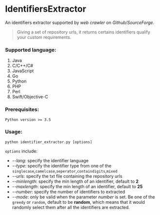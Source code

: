# IdentifiersExtractor

An identifiers extractor supported by *web crawler* on *Github/SourceForge*.
> Giving a set of repository urls, it returns certains identifiers qualify your custom requirements.

### Supported language:
1. Java
2. C/C++/C#
3. JavaScript
4. Go
5. Python
6. PHP
7. Perl
8. Swift/Objective-C

### Prerequisites:
```Python version >= 3.5```

### Usage:
```python identifier_extractor.py [options]```

```options``` include:
* --*lang*: specify the identifier language
* --*type*: specify the identifier type from one of the ```singlecase```,```camelcase```,```seperator```,```containdigits```,```mixed```
* --*urls*: specify the txt file containing the repository urls
* --*minlength*: specify the min length of an identifier, default to **2**
* --*maxlength*: specify the min length of an identifier, default to **25**
* --*number*: specify the number of identifiers to extracted
* --*mode*: only be valid when the parameter *number* is set. Be one of the ```greedy``` or ```random```, default to be **random**, which means that it would randomly select them after all the identifiers are extracted.

